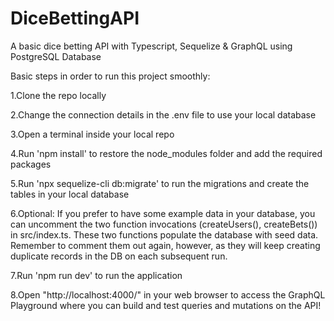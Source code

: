 # DiceBettingAPI
A basic dice betting API with Typescript, Sequelize &amp; GraphQL using PostgreSQL Database

Basic steps in order to run this project smoothly:

1.Clone the repo locally

2.Change the connection details in the .env file to use your local database

3.Open a terminal inside your local repo

4.Run 'npm install' to restore the node_modules folder and add the required packages 

5.Run 'npx sequelize-cli db:migrate' to run the migrations and create the tables in your local database

6.Optional: If you prefer to have some example data in your database, you can uncomment the two function invocations (createUsers(), createBets()) in src/index.ts. These two functions populate the database with seed data. Remember to comment them out again, however, as they will keep creating duplicate records in the DB on each subsequent run.

7.Run 'npm run dev' to run the application

8.Open "http://localhost:4000/" in your web browser to access the GraphQL Playground where you can build and test queries and mutations on the API!

